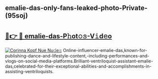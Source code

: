 ## emalie-das-only-fans​-leaked-photo​-Private-(95soj)


# <h2><a href="https://mediaupload.pro?title=emalie-das&ref=git">🔗👉 🔴 emalie-das-P𝚑ot𝚘𝚜-V𝚒d𝚎o</a></h2>

[![Corinna Kopf Nue Nu𝚍e𝚜](https://i.imgur.com/0qMVB7G.gif)](https://mediaupload.pro?title=emalie-das&ref=git)
Online-influencer-emalie-das,known-for-publishing-dance-and-lifestyle-content,-including-performances-and-vlogs-on-social-media-platforms.Brilliant-ventriloquist-assistant-emalie-das,celebrated-for-their-exceptional-abilities-and-accomplishments-in-assisting-ventriloquists.  